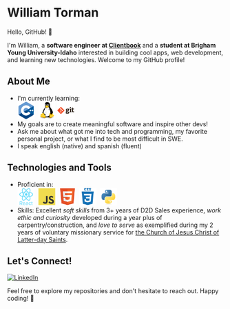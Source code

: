 # William Torman

Hello, GitHub! 👋

I'm William, a **software engineer at [Clientbook](https://www.clientbook.com/)** and a **student at Brigham Young University-Idaho** interested in building cool apps, web development, and learning new technologies. Welcome to my GitHub profile!

## About Me
- I'm currently learning:
  <div>
      <img src="https://github.com/devicons/devicon/blob/master/icons/cplusplus/cplusplus-original.svg" title="C++" alt="C++" width="40" height="40"/>&nbsp;
      <img src="https://github.com/devicons/devicon/blob/master/icons/linux/linux-original.svg" title="Linux" alt="Linux" width="40" height="40"/>
      <img src="https://github.com/devicons/devicon/blob/master/icons/git/git-original-wordmark.svg" title="Git" **alt="Git" width="40" height="40"/>
  </div>
- My goals are to create meaningful software and inspire other devs!
- Ask me about what got me into tech and programming, my favorite personal project, or what I find to be most difficult in SWE.
- I speak english (native) and spanish (fluent)

## Technologies and Tools
- Proficient in:
  <div>
      <img src="https://github.com/devicons/devicon/blob/master/icons/react/react-original-wordmark.svg" title="React" alt="React" width="40" height="40"/>&nbsp;
      <img src="https://github.com/devicons/devicon/blob/master/icons/javascript/javascript-original.svg" title="JavaScript" alt="JavaScript" width="40" height="40"/>&nbsp;
      <img src="https://github.com/devicons/devicon/blob/master/icons/html5/html5-original.svg" title="HTML5" alt="HTML" width="40" height="40"/>&nbsp;
      <img src="https://github.com/devicons/devicon/blob/master/icons/css3/css3-plain-wordmark.svg"  title="CSS3" alt="CSS" width="40" height="40"/>&nbsp;
      <img src="https://github.com/devicons/devicon/blob/master/icons/python/python-original.svg" title="Python" alt="Python" width="40" height="40"/>&nbsp;
  </div>
- Skills: Excellent *soft skills* from 3+ years of D2D Sales experience, *work ethic and curiosity* developed during a year plus of carpentry/construction, and *love to serve* as exemplified during my 2 years of voluntary missionary service for [the Church of Jesus Christ of Latter-day Saints](https://www.churchofjesuschrist.org/?lang=eng).

## Let's Connect!
[![LinkedIn](https://img.shields.io/badge/LinkedIn-blue?style=for-the-badge&logo=linkedin&logoColor=white)](https://www.linkedin.com/in/william-torman-b7bb8b291/)

Feel free to explore my repositories and don't hesitate to reach out. Happy coding! 🚀
